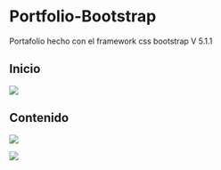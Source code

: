 # Portfolio-Bootstrap
 Portafolio hecho con el framework css bootstrap V 5.1.1

## Inicio
![](https://i.ibb.co/7SxHNLG/inicio.png)

## Contenido
![](https://i.ibb.co/gZrW1FP/foto1.png)

![](https://i.ibb.co/2Z6w24C/foto2.png)